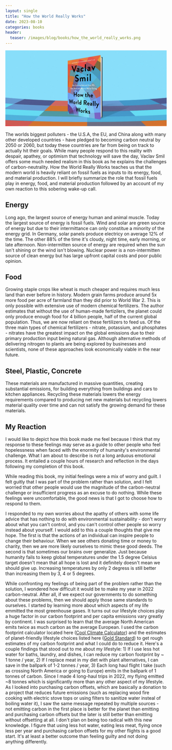 ```yaml
---
layout: single
title: "How the World Really Works"
date: 2023-08-10
categories: books
header:
  teaser: /images/blog/books/how_the_world_really_works.png
---
```


![](/images/blog/books/how_the_world_really_works.png)

The worlds biggest polluters - the U.S.A, the EU, and China along with many other developed countries - have pledged to becoming carbon neutral by 2050 or 2060, but today these countries are far from being on track to actually hit their goals. While many people respond to this reality with despair, apathey, or optimism that technology will save the day, Vaclav Smil offers some much needed realism in this book as he explains the challenges of carbon-neutrality. How the World Really Works teaches us that the modern world is heavily reliant on fossil fuels as inputs to its energy, food, and material production. I will briefly summarize the role that fossil fuels play in energy, food, and material production followed by an account of my own reaction to this sobering wake-up call.

## Energy

Long ago, the largest source of energy human and animal muscle. Today the largest source of energy is fossil fuels. Wind and solar are green source of energy but due to their intermittance can only constitue a minority of the energy grid. In Germany, solar panels produce electricy on average 12% of the time. The other 88% of the time it's cloudy, night time, early morning, or late afternoon. Non-intermitten source of energy are required when the sun isn't shining or the wind isn't blowing. Nuclear power is a non-intermitten source of clean energy but has large upfront capital costs and poor public opinion.

## Food

Growing staple crops like wheat is much cheaper and requires much less land than ever before in history. Modern grain farms produce around 5x more food per acre of farmland than they did prior to World War 2. This is only possible with extensive use of modern chemical fertilizers. The author estimates that without the use of human-made fertizilers, the planet could only produce enough food for 4 billion people, half of the current global population. Thus, we are now reliant on these fertilizers to feed us. Of the three main types of chemical fertilizers - nitrate, potassium, and phosphates - nitrates have the greatest impact on the global emissions due to their primary production input being natural gas. Although alternative methods of delivering nitrogen to plants are being explored by businesses and scientists, none of these approaches look economically viable in the near future.

## Steel, Plastic, Concrete

These materials are manufactured in massive quantities, creating substantial emissions, for building everything from buildings and cars to kitchen appliances. Recycling these materials lowers the energy requirements compared to producing net new materials but recycling lowers material quality over time and can not satisfy the growing demand for these materials.

## My Reaction

I would like to depict how this book made me feel because I think that my response to these feelings may serve as a guide to other people who feel hopelessness when faced with the enormity of humanity's environmental challenge. What I am about to describe is not a long arduous emotional process. It entailed a couple hours of research and reflection in the days following my completion of this book.

While reading this book, my initial feelings were a mix of worry and guilt. I felt guitly that I was part of the problem rather than solution, and I felt worried that other people would use the magnitude of the carbon-neutral challenge or insufficient progress as an excuse to do nothing. While these feelings were uncomfortable, the good news is that I got to choose how to respond to them.

I responded to my own worries about the apathy of others with some life advice that has nothing to do with environmental sustainability - don't worry about what you can't control, and you can't control other people so worry instead about yourself. I would add to this a couple thoughts that give me hope. The first is that the actions of an individual can inspire people to change their behaviour. When we see others donating time or money to charity, then we are more likely ourselves to mimic these good deeds. The second is that sometimes our brains over generalize. Just because humanity fails to keep global temperatures under the 1.5 degree Celsius target doesn't mean that all hope is lost and it definitely doesn't mean we should give up. Increasing temperatures by only 2 degress is still better than increasing them by 3, 4 or 5 degrees.

While confronting my feelings of being part of the problem rather than the solution, I wondered how difficult it would be to make my year in 2022 carbon-neutral. After all, if we expect our governments to do something about these problems, then we should apply those same standards to ourselves. I started by learning more about which aspects of my life emmitted the most greenhouse gases. It turns out our lifestyle choices play a huge factor in our carbon footprint and per capita emissions vary greatly by continent. I was surprised to learn that the average North American emits twice as much carbon as the average European. I used the carbon footprint calculator located here ([Cool Climate Calculator](https://coolclimate.berkeley.edu/calculator)) and the estimates of planet-friendly lifestyle choices listed here ([Gold Standard](https://www.goldstandard.org/)) to get rough estimates of my carbon footprint and what I could do to reduce it. Here's a couple findings that stood out to me about my lifestyle: 1) If I use less hot water for baths, laundry, and dishes, I can reduce my carbon footprint by ~ 1 tonne / year, 2) If I replace meat in my diet with plant alternatives, I can save in the ballpark of 1-2 tonnes / year, 3) Each long haul flight I take (such as crossing North America or going to Europe) emits in the ballpark of 1 tonnes of carbon. Since I made 4 long-haul trips in 2022, my flying emitted ~8 tonnes which is significantly more than any other aspect of my lifestyle. As I looked into purchasing carbon offsets, which are basically a donation to a project that reduces future emissions (such as replacing wood fire cooking with electric stove tops or using filters to sanitize water insteal of boiling water it), I saw the same message repeated by multiple sources - not emitting carbon in the first place is better for the planet than emitting and purchasing carbon offsets but the later is still better than emitting without offsetting at all. I don't plan on being too radical with this new knowledge. I figure that using less hot water, eating less meat, flying once less per year and purchasing carbon offsets for my other flights is a good start. It's at least a better outcome than feeling guilty and not doing anything differently.
